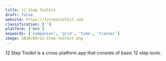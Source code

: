 ```yaml
---
title: 12 Step Toolkit
draft: false 
website: https://12steptoolkit.com
classification: ['']
platform: ['Web']
keywords: ['companion', 'grid', 'time', 'tracker']
image: 2020/04/12-Step-Toolkit.png
---
```

12 Step Toolkit is a cross-platform app that consists of basic 12 step tools.